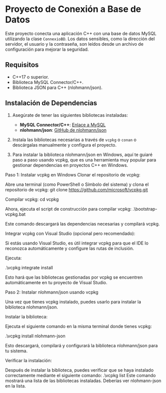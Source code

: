 # Proyecto de Conexión a Base de Datos

Este proyecto conecta una aplicación C++ con una base de datos MySQL utilizando la clase `ConnexioBD`. Los datos sensibles, como la dirección del servidor, el usuario y la contraseña, son leídos desde un archivo de configuración para mejorar la seguridad.

## Requisitos

- C++17 o superior.
- Biblioteca MySQL Connector/C++.
- Biblioteca JSON para C++ (nlohmann/json).

## Instalación de Dependencias

1. Asegúrate de tener las siguientes bibliotecas instaladas:
    - **MySQL Connector/C++**: [Enlace a MySQL](https://dev.mysql.com/downloads/connector/cpp/)
    - **nlohmann/json**: [GitHub de nlohmann/json](https://github.com/nlohmann/json)

2. Instala las bibliotecas necesarias a través de `vcpkg` o `conan` o descárgalas manualmente y configura el proyecto.

3. Para instalar la biblioteca nlohmann/json en Windows, aquí te guiaré paso a paso usando vcpkg, que es una herramienta muy popular para gestionar dependencias en proyectos C++ en Windows.

Paso 1: Instalar vcpkg en Windows
Clonar el repositorio de vcpkg:

Abre una terminal (como PowerShell o Símbolo del sistema) y clona el repositorio de vcpkg:
git clone https://github.com/microsoft/vcpkg.git

Compilar vcpkg:
cd vcpkg

Ahora, ejecuta el script de construcción para compilar vcpkg:
.\bootstrap-vcpkg.bat

Este comando descargará las dependencias necesarias y compilará vcpkg.

Integrar vcpkg con Visual Studio (opcional pero recomendado):

Si estás usando Visual Studio, es útil integrar vcpkg para que el IDE lo reconozca automáticamente y configure las rutas de inclusión.

Ejecuta:

.\vcpkg integrate install

Esto hará que las bibliotecas gestionadas por vcpkg se encuentren automáticamente en tu proyecto de Visual Studio.

Paso 2: Instalar nlohmann/json usando vcpkg

Una vez que tienes vcpkg instalado, puedes usarlo para instalar la biblioteca nlohmann/json.

Instalar la biblioteca:

Ejecuta el siguiente comando en la misma terminal donde tienes vcpkg:

.\vcpkg install nlohmann-json

Esto descargará, compilará y configurará la biblioteca nlohmann/json para tu sistema.

Verificar la instalación:

Después de instalar la biblioteca, puedes verificar que se haya instalado correctamente mediante el siguiente comando:
.\vcpkg list
Este comando mostrará una lista de las bibliotecas instaladas. Deberías ver nlohmann-json en la lista.
